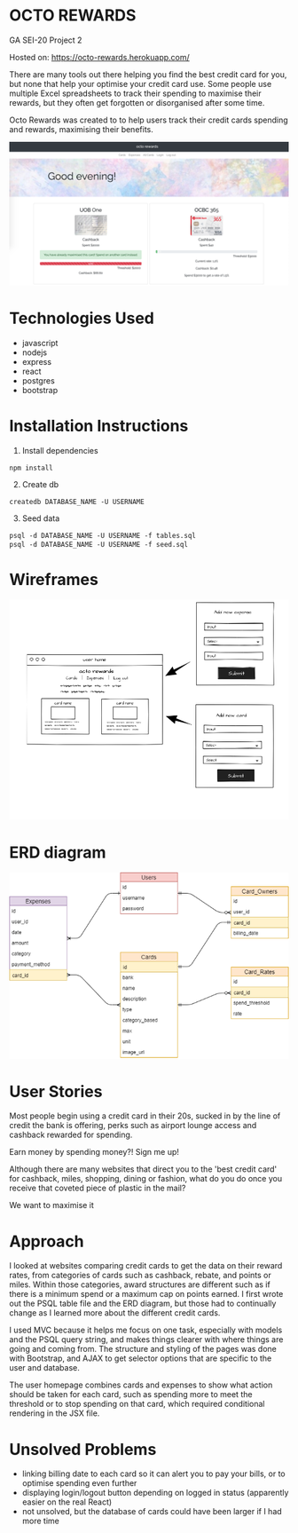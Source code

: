 # OCTO REWARDS
GA SEI-20 Project 2 

Hosted on: https://octo-rewards.herokuapp.com/

There are many tools out there helping you find the best credit card for you, but none that help your optimise your credit card use. Some people use multiple Excel spreadsheets to track their spending to maximise their rewards, but they often get forgotten or disorganised after some time. 

Octo Rewards was created to to help users track their credit cards spending and rewards, maximising their benefits.

![screenshot of octo user page](https://github.com/jasminesis/octo-rewards/blob/master/documents/octorewards.png)

# Technologies Used
- javascript
- nodejs
- express
- react
- postgres
- bootstrap

# Installation Instructions
1. Install dependencies
``` 
npm install
```
2. Create db
```
createdb DATABASE_NAME -U USERNAME
```
3. Seed data
```
psql -d DATABASE_NAME -U USERNAME -f tables.sql
psql -d DATABASE_NAME -U USERNAME -f seed.sql
```

# Wireframes
![wireframe](https://github.com/jasminesis/octo-rewards/blob/master/documents/wireframe2.png)
# ERD diagram
![ERD diagram](https://github.com/jasminesis/octo-rewards/blob/master/documents/ERDoctorewards.png)

# User Stories
Most people begin using a credit card in their 20s, sucked in by the line of credit the bank is offering, perks such as airport lounge access and cashback rewarded for spending. 

Earn money by spending money?! Sign me up! 

Although there are many websites that direct you to the 'best credit card' for cashback, miles, shopping, dining or fashion, what do you do once you receive that coveted piece of plastic in the mail? 

We want to maximise it

# Approach
I looked at websites comparing credit cards to get the data on their reward rates, from categories of cards such as cashback, rebate, and points or miles. Within those categories, award structures are different such as if there is a minimum spend or a maximum cap on points earned. I first wrote out the PSQL table file and the ERD diagram, but those had to continually change as I learned more about the different credit cards. 

I used MVC because it helps me focus on one task, especially with models and the PSQL query string, and makes things clearer with where things are going and coming from. The structure and styling of the pages was done with Bootstrap, and AJAX to get selector options that are specific to the user and database. 

The user homepage combines cards and expenses to show what action should be taken for each card, such as spending more to meet the threshold or to stop spending on that card, which required conditional rendering in the JSX file.


# Unsolved Problems
- linking billing date to each card so it can alert you to pay your bills, or to optimise spending even further
- displaying login/logout button depending on logged in status (apparently easier on the real React)
- not unsolved, but the database of cards could have been larger if I had more time

